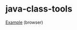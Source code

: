 # java-class-tools

[Example](https://rawgit.com/leonardosnt/java-class-tools/master/examples/browser.html) (browser)
